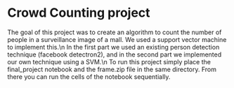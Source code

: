 # Crowd Counting project

The goal of this project was to create an algorithm to count the number of people in a surveillance image of a mall. We used a support vector machine to implement this.\n
In the first part we used an existing person detection technique (facebook detectron2), and in the second part we implemented our own technique using a SVM.\n
To run this project simply place the final_project notebook and the frame.zip file in the same directory. From there you can run the cells of the notebook sequentially. 
